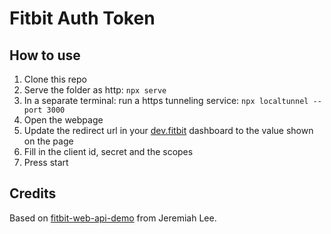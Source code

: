 # Fitbit Auth Token

## How to use

1. Clone this repo
2. Serve the folder as http: `npx serve`
3. In a separate terminal: run a https tunneling service: `npx localtunnel --port 3000`
4. Open the webpage
5. Update the redirect url in your [dev.fitbit](https://dev.fitbit.com/apps) dashboard to the value shown on the page
6. Fill in the client id, secret and the scopes
6. Press start

## Credits

Based on [fitbit-web-api-demo](https://github.com/jeremiahlee/fitbit-web-api-demo) from Jeremiah Lee.
